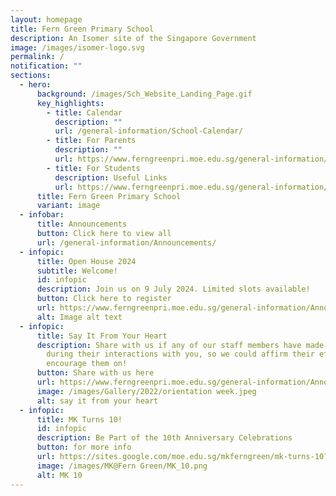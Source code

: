 ```yaml
---
layout: homepage
title: Fern Green Primary School
description: An Isomer site of the Singapore Government
image: /images/isomer-logo.svg
permalink: /
notification: ""
sections:
  - hero:
      background: /images/Sch_Website_Landing_Page.gif
      key_highlights:
        - title: Calendar
          description: ""
          url: /general-information/School-Calendar/
        - title: For Parents
          description: ""
          url: https://www.ferngreenpri.moe.edu.sg/general-information/forms/
        - title: For Students
          description: Useful Links
          url: https://www.ferngreenpri.moe.edu.sg/general-information/for-students/useful-links/
      title: Fern Green Primary School
      variant: image
  - infobar:
      title: Announcements
      button: Click here to view all
      url: /general-information/Announcements/
  - infopic:
      title: Open House 2024
      subtitle: Welcome!
      id: infopic
      description: Join us on 9 July 2024. Limited slots available!
      button: Click here to register
      url: https://www.ferngreenpri.moe.edu.sg/general-information/Announcements/
      alt: Image alt text
  - infopic:
      title: Say It From Your Heart
      description: Share with us if any of our staff members have made an impression
        during their interactions with you, so we could affirm their efforts and
        encourage them on!
      button: Share with us here
      url: https://www.ferngreenpri.moe.edu.sg/general-information/Announcements/
      image: /images/Gallery/2022/orientation week.jpeg
      alt: say it from your heart
  - infopic:
      title: MK Turns 10!
      id: infopic
      description: Be Part of the 10th Anniversary Celebrations
      button: for more info
      url: https://sites.google.com/moe.edu.sg/mkferngreen/mk-turns-10?authuser=0
      image: /images/MK@Fern Green/MK_10.png
      alt: MK 10
---
```

